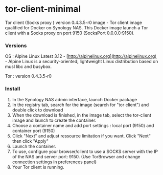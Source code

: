 # tor-client-minimal

Tor client (Socks proxy ) version 0.4.3.5-r0 image - Tor client image qualified for Docker on Synology NAS. This Docker image launch a Tor client with a Socks proxy on port 9150 (SocksPort 0.0.0.0:9150).

### Versions

OS : Alpine Linux Latest 3.12 - [http://alpinelinux.org](http://alpinelinux.org) - Alpine Linux is a security-oriented, lightweight Linux distribution based on musl libc and busybox.

Tor : version 0.4.3.5-r0

### Install

1. In the Synology NAS admin interface, launch Docker package
2. In the registry tab, search for the image (search for "tor client") and double click to download
3. When the download is finished, in the image tab, select the tor-client image and launch to create the container.
4. Choose a container name and add port settings : local port (9150) and container port (9150)
5. Click "Next" and adjust ressource limitation if you want. Click "Next" then click "Apply"
6. Launch the container.
7. To use, configure your browser/client to use a SOCKS server with the IP of the NAS and server port: 9150. (Use TorBrowser and change connection settings in preferences panel)
8. Your Tor client is running.
